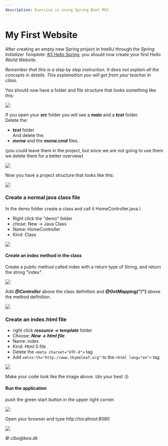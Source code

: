 ```yaml
---
description: Exercise in using Spring Boot MVC
---
```


# My First Website

After creating an empty new Spring project in IntelliJ through the _Spring Initializer Template_: [#3 Hello Spring](https://github.com/StudentsAdministration/03\_hello\_spring), you should now create your first _Hello World Website_.

_Remember that this is a step by step instruction. It does not explain all the concepts in details. This explanaition you will get from your teacher in class._

You should now have a folder and file structure that looks something like this:

![](<../.gitbook/assets/Screen Shot 2017-11-17 at 10.58.46.png>)

If you open your _**src**_ folder you will see a _**main**_ and a _**test**_ folder.\
Delete the:

* _**test**_ folder\
  And delete the:
* _**mvnw**_ and the _**mvnw.cmd**_ files.

(you could leave them in the project, but since we are not going to use them we delete them for a better overview)

![](<../.gitbook/assets/Screen Shot 2017-11-17 at 11.06.38.png>)

Now you have a project structure that looks like this:

![](<../.gitbook/assets/Screen Shot 2017-11-17 at 11.13.55.png>)

### Create a normal java class file

In the demo folder create a class and call it HomeController.java.\


* Right click the "demo" folder
* chose: New -> Java Class
* Name: HomeController
* Kind: Class

![](<../.gitbook/assets/Screen Shot 2017-11-17 at 23.12.13.png>)

#### Create an index method in the class

Create a public method called index with a return type of String, and return the string "index".

![](<../.gitbook/assets/Screen Shot 2017-11-17 at 23.19.40.png>)

Add _**@Controller**_ above the class definition and _**@GetMapping("/")**_ above the method definition.

![](<../.gitbook/assets/Screen Shot 2017-11-17 at 23.30.50.png>)

### Create an index.html file

* right click _**resource -> template**_ folder
* Choose: _**New -> html file**_
* Name: index
* Kind: Html 5 file
* Delete the `<meta charset="UTF-8">` tag
* Add `xmlns:th="http://www.thymeleaf.org"`  to the `<html lang="en">` tag

![](../.gitbook/assets/newHtml.png)

Make your code look like the image above. (do your best :))

#### Run the application

push the green start button in the upper right corner.

![](<../.gitbook/assets/Screen Shot 2017-11-17 at 23.49.09.png>)

Open your browser and type http://localhost:8080

![](<../.gitbook/assets/Screen Shot 2017-11-17 at 23.53.41.png>)

_© clbo@kea.dk_
